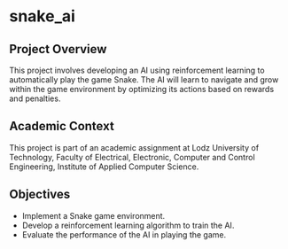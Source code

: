 # snake_ai

## Project Overview
This project involves developing an AI using reinforcement learning to automatically play the game Snake. The AI will learn to navigate and grow within the game environment by optimizing its actions based on rewards and penalties.

## Academic Context
This project is part of an academic assignment at Lodz University of Technology, Faculty of Electrical, Electronic, Computer and Control Engineering, Institute of Applied Computer Science.

## Objectives
- Implement a Snake game environment.
- Develop a reinforcement learning algorithm to train the AI.
- Evaluate the performance of the AI in playing the game.


